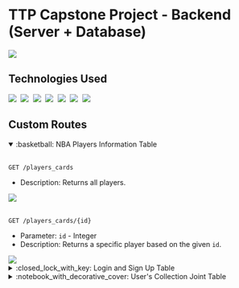 # TTP Capstone Project - Backend (Server + Database)
<a href="https://ttp-capstone-project-backend.vercel.app/"> <img src="https://img.shields.io/website-up-down-blue-red/http/monip.org.svg"/> </a>

## Technologies Used
<kbd> <img src="https://img.shields.io/badge/javascript-F7E018.svg?style=for-the-badge&logo=javascript&logoColor=black" /> </kbd>
<kbd> <img src="https://img.shields.io/badge/node.js-3E863D?style=for-the-badge&logo=node.js&logoColor=white" /> </kbd>
<kbd> <img src="https://img.shields.io/badge/express.js-EEEEEE.svg?style=for-the-badge&logo=express&logoColor=black" /> </kbd>
<kbd> <img src="https://img.shields.io/badge/postgres-%23316192.svg?style=for-the-badge&logo=postgresql&logoColor=white" /> </kbd>
<kbd> <img src="https://img.shields.io/badge/Postman-FF6C37?style=for-the-badge&logo=postman&logoColor=white" /> </kbd>
<kbd> <img src="https://img.shields.io/badge/Supabase-181818?style=for-the-badge&logo=supabase&logoColor=3ECF8E" /> </kbd>
<kbd> <a href="https://ttp-capstone-project-backend.vercel.app/"> <img src="https://img.shields.io/badge/Vercel-%23000000.svg?style=for-the-badge&logo=vercel&logoColor=white" /> </a> </kbd>

## Custom Routes

<details open>
<summary> :basketball: NBA Players Information Table </summary>
<br />

```http
GET /players_cards
```
  - Description: Returns all players.
<img src="https://user-images.githubusercontent.com/59656591/156496571-ef59e681-c33c-4d5b-aaea-06977b14556f.PNG">

<br />
<br />

```http
GET /players_cards/{id}
```
  - Parameter: ```id``` - Integer
  - Description: Returns a specific player based on the given ```id```.
<img src="https://user-images.githubusercontent.com/59656591/156496724-44cc32b5-5b9b-4645-92c6-b078ffa4cde5.PNG">

</details>


<details>
<summary> :closed_lock_with_key: Login and Sign Up Table </summary>
<br />

```http
POST /signup
```
  - Body:
    - ```username``` - String
    - ```email``` - String
    - ```password``` - String
    - ```currency``` - Integer
  - Description: Creates and inserts a new user account with the given information in the database.
<img src="https://user-images.githubusercontent.com/59656591/156504947-f46ab39d-dd30-4d8e-897b-a3bcc94c97c7.PNG">

<br/>
<br/>
 
  
```http
POST /login
```
  - Body:
    - ```email``` - String
    - ```password``` - String
  - Description: Allows a user to login with their existing account to gain access to our application by entering their ```email``` and ```password```.
<img src="https://user-images.githubusercontent.com/59656591/156505159-6011eb05-2ce7-48cf-8a83-3df9dd8e12d8.PNG">

<br />
<br />

```http
GET /users
```
  - Description: Returns all users.
<img src="https://user-images.githubusercontent.com/59656591/156502469-e7a210dd-999c-41b2-8235-0ff94ba1e118.PNG">

<br />
<br />

```http
GET /user/{id}
```
  - Parameter: ```id``` - Integer
  - Description: Returns a specific user based on the given ```id```.
<img src="https://user-images.githubusercontent.com/59656591/156502606-e778a218-052f-4aa9-b3c6-b6262c7ecb4e.PNG">

<br/>
<br />

```http
PUT /user/{id}
```
  - Parameter: ```id``` - Integer
  - Body:
    - ```currency``` - Integer
  - Description: Updates a user's ```currency``` (balance) based on the given ```id```.
<img src="https://user-images.githubusercontent.com/59656591/156505764-01d8f348-ca97-419e-b61b-c4fec1da8686.PNG">

<br/>
<br/>

```http
DELETE /user/{id}
```
  - Parameter: ```id``` - Integer
  - Description: Permanently deletes a user's account from the database based on the given ```id```.
<img src="https://user-images.githubusercontent.com/59656591/156502682-f7cfcd89-22b9-476f-894b-8bfaf902ac82.PNG">
  

</details>
 
<details>
<summary> :notebook_with_decorative_cover: User's Collection Joint Table </summary>
<br />

```http
POST /users_collection
```
  - Body:
    - ```user_id``` - Integer
    - ```player_id``` - Integer
  - Description: Adds the player's card that a user receives from opening a pack/chest to their card collection.
<img src="https://user-images.githubusercontent.com/59656591/156501897-94cff0a7-0435-41c9-aedd-771526ce7fae.PNG">

<br/>
<br/>

```http
GET /users_collection
```
  - Description: Returns all records that are in the ```users_collection``` table.
<img src="https://user-images.githubusercontent.com/59656591/156503671-a4bc9c64-46c8-45c0-9e99-dd6065bd0e75.png">

<br/>
<br/>

```http
GET /users_collection/{id}
```
  - Parameter: ```id``` - Integer
  - Description: Returns a user's card collection based on the given ```id```.
<img src="https://user-images.githubusercontent.com/59656591/156501296-8ba98300-b8de-4513-9024-3689550906a9.PNG">

<br/>
<br/>

```http
DELETE /users_collection/{id}
```
  - Parameter: ```id``` - Integer
  - Description: Permanently deletes a user's card collection based on the given ```id```.
<img src="https://user-images.githubusercontent.com/59656591/156502930-e90b633f-fc51-4167-afde-749e656774a4.PNG">
  
</details>
